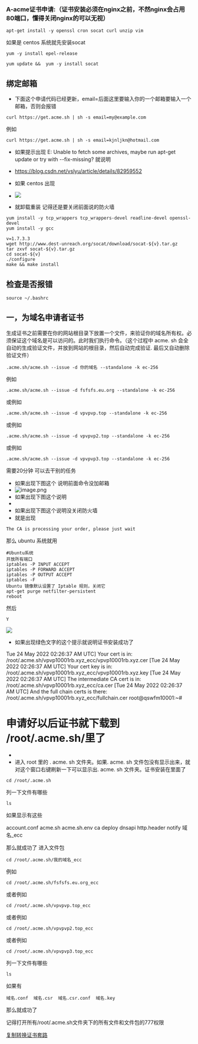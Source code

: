 ### A-acme证书申请:（证书安装必须在nginx之前，不然nginx会占用80端口，懂得关闭nginx的可以无视）


```
apt-get install -y openssl cron socat curl unzip vim
```
如果是 centos 系统就先安装socat
```
yum -y install epel-release
```

```
yum update &&  yum -y install socat
```

## 绑定邮箱
- 下面这个申请代码已经更新，email=后面这里要输入你的一个邮箱要输入一个邮箱，否则会报错


```
curl https://get.acme.sh | sh -s email=my@example.com
```
例如
```
curl https://get.acme.sh | sh -s email=kjnljkn@hotmail.com
```
- 如果提示出现  E: Unable to fetch some archives, maybe run apt-get update or try with --fix-missing?  就说明
- https://blog.csdn.net/vslyu/article/details/82959552

 - 如果 centos 出现
 - ![](https://i.imgur.com/HqPn0X1.png)

- 就卸载重装  记得还是要关闭前面说的防火墙

```
yum install -y tcp_wrappers tcp_wrappers-devel readline-devel openssl-devel
yum install -y gcc

v=1.7.3.3
wget http://www.dest-unreach.org/socat/download/socat-${v}.tar.gz
tar zxvf socat-${v}.tar.gz
cd socat-${v}
./configure
make && make install

```



## 检查是否报错




```
source ~/.bashrc
```


## 一，为域名申请者证书

生成证书之前需要在你的网站根目录下放置一个文件，来验证你的域名所有权。必须保证这个域名是可以访问的。此时我们执行命令。（这个过程中 acme. sh 会全自动的生成验证文件，并放到网站的根目录，然后自动完成验证. 最后又自动删除验证文件）






```
.acme.sh/acme.sh --issue -d 你的域名 --standalone -k ec-256
```

例如
```
.acme.sh/acme.sh --issue -d fsfsfs.eu.org --standalone -k ec-256
```
或例如
```
.acme.sh/acme.sh --issue -d vpvpvp.top --standalone -k ec-256
```

或例如
```
.acme.sh/acme.sh --issue -d vpvpvp2.top --standalone -k ec-256
```

或例如
```
.acme.sh/acme.sh --issue -d vpvpvp3.top --standalone -k ec-256
```


需要20分钟 可以去干别的任务

- 如果出现下图这个 说明前面命令没加邮箱
- ![image.png](../assets/image_1633242713571_0.png)
-  如果出现下图这个说明
- 
-  如果出现下图这个说明没关闭防火墙
- 就是出现

```
The CA is processing your order, please just wait
```
那么 ubuntu 系统就用
```
#Ubuntu系统
开放所有端口
iptables -P INPUT ACCEPT
iptables -P FORWARD ACCEPT
iptables -P OUTPUT ACCEPT
iptables -F
Ubuntu 镜像默认设置了 Iptable 规则，关闭它
apt-get purge netfilter-persistent
reboot
```
然后
```
Y
```

![](https://i.imgur.com/s5gi63i.png)



- 如果出现绿色文字的这个提示就说明证书安装成功了


Tue 24 May 2022 02:26:37 AM UTC] Your cert is in: /root/.acme.sh/vpvp10001rb.xyz_ecc/vpvp10001rb.xyz.cer
[Tue 24 May 2022 02:26:37 AM UTC] Your cert key is in: /root/.acme.sh/vpvp10001rb.xyz_ecc/vpvp10001rb.xyz.key
[Tue 24 May 2022 02:26:37 AM UTC] The intermediate CA cert is in: /root/.acme.sh/vpvp10001rb.xyz_ecc/ca.cer
[Tue 24 May 2022 02:26:37 AM UTC] And the full chain certs is there: /root/.acme.sh/vpvp10001rb.xyz_ecc/fullchain.cer
root@qswfm10001:~# 

# 申请好以后证书就下载到 /root/.acme.sh/里了
-
- 进入 root 里的 . acme. sh 文件夹。如果. acme. sh 文件包没有显示出来，就对这个窗口右键刷新一下可以显示出. acme. sh 文件夹。证书安装在里面了

```
cd /root/.acme.sh
```
列一下文件有哪些

```
ls
```
如果显示有这些

account.conf  acme.sh  acme.sh.env  ca  deploy  dnsapi  http.header  notify  域名_ecc

那么就成功了
进入文件包
```
cd /root/.acme.sh/我的域名_ecc
```


例如
```
cd /root/.acme.sh/fsfsfs.eu.org_ecc
```

或者例如
```
cd /root/.acme.sh/vpvpvp.top_ecc
```
或者例如
```
cd /root/.acme.sh/vpvpvp2.top_ecc
```
或者例如
```
cd /root/.acme.sh/vpvpvp3.top_ecc
```

列一下文件有哪些
```
ls
```
如果有
```
域名.conf  域名.csr  域名.csr.conf  域名.key
```
那么就成功了

记得打开所有/root/.acme.sh文件夹下的所有文件和文件包的777权限


[复制转换证书套路](复制转换证书套路.md)
